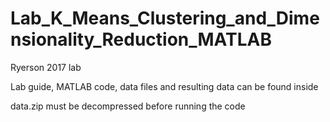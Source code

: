 # Lab_K_Means_Clustering_and_Dimensionality_Reduction_MATLAB

Ryerson 2017 lab

Lab guide, MATLAB code, data files and resulting data can be found inside

data.zip must be decompressed before running the code
